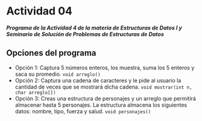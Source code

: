 # Actividad 04
***Programa de la Actividad 4 de la materia de Estructuras de Datos I y Seminario de Solución de Problemas de Estructuras de Datos***

## Opciones del programa

* Opción 1: Captura 5 números enteros, los muestra, suma los 5 enteros y saca su promedio. `void arreglo()`
* Opción 2: Captura una cadena de caracteres y le pide al usuario la cantidad de veces que se mostrará dicha cadena. `void mostrar(int n, char arreglo[])`
* Opción 3: Creas una estructura de personajes y un arreglo que permitirá almacenar hasta 5 personajes. La estructura almacena los siguientes datos: nombre, tipo, fuerza y salud. `void personajes()`
